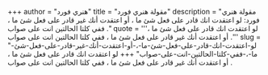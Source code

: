 +++
author = "هنري فورد"
title = "مقولة هنري فورد"
description = "مقولة هنري فورد: لو اعتقدت انك قادر على فعل شئ ما ، أو اعتقدت أنك غير قادر على فعل شئ ما ، ففي كلتا الحالتين انت على صواب ."
quote = '''لو اعتقدت انك قادر على فعل شئ ما ، أو اعتقدت أنك غير قادر على فعل شئ ما ، ففي كلتا الحالتين انت على صواب .'''
slug = "لو-اعتقدت-انك-قادر-على-فعل-شئ-ما-،-أو-اعتقدت-أنك-غير-قادر-على-فعل-شئ-ما-،-ففي-كلتا-الحالتين-انت-على-صواب"
+++
لو اعتقدت انك قادر على فعل شئ ما ، أو اعتقدت أنك غير قادر على فعل شئ ما ، ففي كلتا الحالتين انت على صواب .
